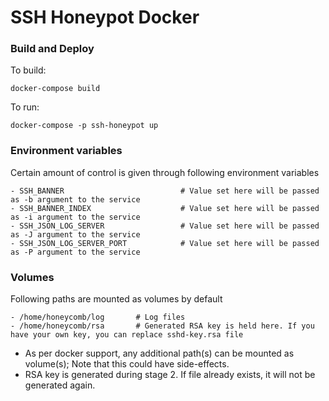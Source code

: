# SSH Honeypot Docker

### Build and Deploy

To build: 

```
docker-compose build
```

To run: 

```
docker-compose -p ssh-honeypot up
```



### Environment variables

Certain amount of control is given through following environment variables

```
- SSH_BANNER                          # Value set here will be passed as -b argument to the service
- SSH_BANNER_INDEX                    # Value set here will be passed as -i argument to the service
- SSH_JSON_LOG_SERVER                 # Value set here will be passed as -J argument to the service
- SSH_JSON_LOG_SERVER_PORT            # Value set here will be passed as -P argument to the service
```



### Volumes

Following paths are mounted as volumes by default

```
- /home/honeycomb/log       # Log files
- /home/honeycomb/rsa       # Generated RSA key is held here. If you have your own key, you can replace sshd-key.rsa file
```

* As per docker support, any additional path(s) can be mounted as volume(s); Note that this could have side-effects.
* RSA key is generated during stage 2. If file already exists, it will not be generated again. 